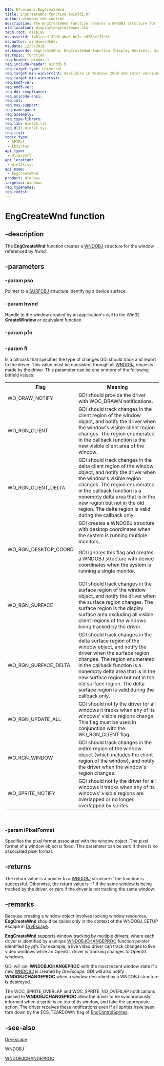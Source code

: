 ```yaml
---
UID: NF:winddi.EngCreateWnd
title: EngCreateWnd function (winddi.h)
author: windows-sdk-content
description: The EngCreateWnd function creates a WNDOBJ structure for the window referenced by hwnd.
old-location: display\engcreatewnd.htm
tech.root: display
ms.assetid: 14b1cced-32d0-4ba8-be7c-e626bef37e3f
ms.author: windowssdkdev
ms.date: 12/5/2018
ms.keywords: EngCreateWnd, EngCreateWnd function [Display Devices], display.engcreatewnd, gdifncs_71294a09-97a4-41c5-9ddb-2295febc73a2.xml, winddi/EngCreateWnd
ms.topic: function
req.header: winddi.h
req.include-header: Winddi.h
req.target-type: Universal
req.target-min-winverclnt: Available in Windows 2000 and later versions of the Windows operating systems.
req.target-min-winversvr: 
req.kmdf-ver: 
req.umdf-ver: 
req.ddi-compliance: 
req.unicode-ansi: 
req.idl: 
req.max-support: 
req.namespace: 
req.assembly: 
req.type-library: 
req.lib: Win32k.lib
req.dll: Win32k.sys
req.irql: 
topic_type:
 - APIRef
 - kbSyntax
api_type:
 - DllExport
api_location:
 - Win32k.sys
api_name:
 - EngCreateWnd
product: Windows
targetos: Windows
req.typenames: 
req.redist: 
---
```


# EngCreateWnd function


## -description


The <b>EngCreateWnd</b> function creates a <a href="https://msdn.microsoft.com/69c47add-82a7-48fd-ae91-7756a6a8d15b">WNDOBJ</a> structure for the window referenced by <i>hwnd</i>.


## -parameters




### -param pso

Pointer to a <a href="https://msdn.microsoft.com/cee7cb50-1e8a-422b-aebe-7030ae96fb34">SURFOBJ</a> structure identifying a device surface.


### -param hwnd

Handle to the window created by an application's call to the Win32 <b>CreateWindow</b> or equivalent function.


### -param pfn





###### 


### -param fl

Is a bitmask that specifies the type of changes GDI should track and report to the driver. This value must be consistent through all <a href="https://msdn.microsoft.com/69c47add-82a7-48fd-ae91-7756a6a8d15b">WNDOBJ</a> requests made by the driver. This parameter can be one or more of the following bitfield values:

<table>
<tr>
<th>Flag</th>
<th>Meaning</th>
</tr>
<tr>
<td>
WO_DRAW_NOTIFY

</td>
<td>
GDI should provide the driver with WOC_DRAWN notifications.

</td>
</tr>
<tr>
<td>
WO_RGN_CLIENT

</td>
<td>
GDI should track changes in the client region of the window object, and notify the driver when the window's visible client region changes. The region enumerated in the callback function is the new visible client area of the window.

</td>
</tr>
<tr>
<td>
WO_RGN_CLIENT_DELTA

</td>
<td>
GDI should track changes in the delta client region of the window object, and notify the driver when the window's visible region changes. The region enumerated in the callback function is a nonempty delta area that is in the new region but not in the old region. The delta region is valid during the callback only.

</td>
</tr>
<tr>
<td>
WO_RGN_DESKTOP_COORD

</td>
<td>
GDI creates a WNDOBJ structure with desktop coordinates when the system is running multiple monitors.

GDI ignores this flag and creates a WNDOBJ structure with device coordinates when the system is running a single monitor.

</td>
</tr>
<tr>
<td>
WO_RGN_SURFACE

</td>
<td>
GDI should track changes in the surface region of the window object, and notify the driver when the surface region changes. The surface region is the display surface area excluding all visible client regions of the windows being tracked by the driver.

</td>
</tr>
<tr>
<td>
WO_RGN_SURFACE_DELTA

</td>
<td>
GDI should track changes in the delta surface region of the window object, and notify the driver when the surface region changes. The region enumerated in the callback function is a nonempty delta area that is in the new surface region but not in the old surface region. The delta surface region is valid during the callback only.

</td>
</tr>
<tr>
<td>
WO_RGN_UPDATE_ALL

</td>
<td>
GDI should notify the driver for all windows it tracks when any of its windows' visible regions change. This flag must be used in conjunction with the WO_RGN_CLIENT flag.

</td>
</tr>
<tr>
<td>
WO_RGN_WINDOW

</td>
<td>
GDI should track changes in the entire region of the window object (which includes the client region of the window), and notify the driver when the window's region changes.

</td>
</tr>
<tr>
<td>
WO_SPRITE_NOTIFY

</td>
<td>
GDI should notify the driver for all windows it tracks when any of its windows' visible regions are overlapped or no longer overlapped by sprites.

</td>
</tr>
</table>
 


### -param iPixelFormat

Specifies the pixel format associated with the window object. The pixel format of a window object is fixed. This parameter can be zero if there is no associated pixel format.


## -returns



The return value is a pointer to a <a href="https://msdn.microsoft.com/69c47add-82a7-48fd-ae91-7756a6a8d15b">WNDOBJ</a> structure if the function is successful. Otherwise, the return value is −1 if the same window is being tracked by the driver, or zero if the driver is not tracking the same window.




## -remarks



Because creating a window object involves locking window resources, <b>EngCreateWnd</b> should be called only in the context of the WNDOBJ_SETUP escape in <a href="https://msdn.microsoft.com/7b59dc85-27f4-4529-847e-6027dae8a45a">DrvEscape</a>.

<b>EngCreateWnd</b> supports window tracking by multiple drivers, where each driver is identified by a unique <a href="https://msdn.microsoft.com/09213eb9-df62-4da9-a221-3b50e66f5c68">WNDOBJCHANGEPROC</a> function pointer identified by <i>pfn</i>. For example, a live video driver can track changes to live video windows while an OpenGL driver is tracking changes to OpenGL windows.

GDI will call <b>WNDOBJCHANGEPROC</b> with the most recent window state if a new <a href="https://msdn.microsoft.com/69c47add-82a7-48fd-ae91-7756a6a8d15b">WNDOBJ</a> is created by <i>DrvEscape</i>. GDI will also notify <b>WNDOBJCHANGEPROC</b> when a window described by a WNDOBJ structure is destroyed.

The WOC_SPRITE_OVERLAP and WOC_SPRITE_NO_OVERLAP notifications passed to <b>WNDOBJCHANGEPROC</b> allow the driver to be synchronously informed when a sprite is on top of its window, and take the appropriate action. The driver receives these notifications even if all sprites have been torn down by the ECS_TEARDOWN flag of <a href="https://msdn.microsoft.com/8de02019-6f58-4adc-9589-fdfbf4a062aa">EngControlSprites</a>.




## -see-also




<a href="https://msdn.microsoft.com/7b59dc85-27f4-4529-847e-6027dae8a45a">DrvEscape</a>



<a href="https://msdn.microsoft.com/69c47add-82a7-48fd-ae91-7756a6a8d15b">WNDOBJ</a>



<a href="https://msdn.microsoft.com/09213eb9-df62-4da9-a221-3b50e66f5c68">WNDOBJCHANGEPROC</a>
 

 

